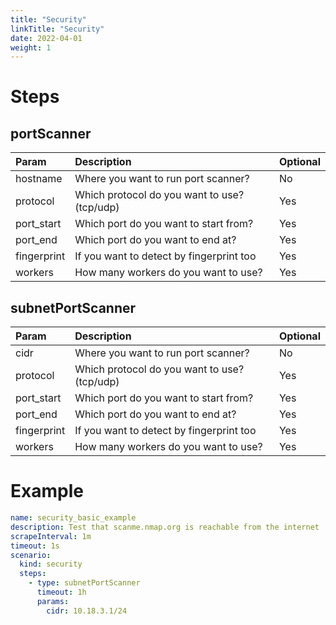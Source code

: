 ```yaml
---
title: "Security"
linkTitle: "Security"
date: 2022-04-01
weight: 1
---
```

# Steps

## portScanner

| Param | Description    | Optional |
|:----------|:-------------|:-------------|
| hostname      |  Where you want to run port scanner?  | No |
| protocol     |  Which protocol do you want to use? (tcp/udp) | Yes |
| port_start    |  Which port do you want to start from? | Yes |
| port_end      |  Which port do you want to end at? | Yes |
| fingerprint | If you want to detect by fingerprint too | Yes |
| workers | How many workers do you want to use? | Yes |

## subnetPortScanner

| Param | Description    | Optional |
|:----------|:-------------|:-------------|
| cidr      |  Where you want to run port scanner?  | No |
| protocol     |  Which protocol do you want to use? (tcp/udp) | Yes |
| port_start    |  Which port do you want to start from? | Yes |
| port_end      |  Which port do you want to end at? | Yes |
| fingerprint | If you want to detect by fingerprint too | Yes |
| workers | How many workers do you want to use? | Yes |

# Example

```yaml
name: security_basic_example
description: Test that scanme.nmap.org is reachable from the internet
scrapeInterval: 1m
timeout: 1s
scenario:
  kind: security
  steps:
    - type: subnetPortScanner
      timeout: 1h
      params:
        cidr: 10.18.3.1/24
```
